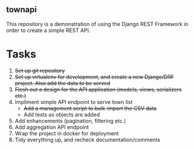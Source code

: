 townapi
-------

This repository is a demonstration of using the Django REST Framework in order to create a simple REST API.

Tasks
=====

  1. ~~Set up git repository~~
  2. ~~Set up virtualenv for development, and create a new Django/DRF project. Also add the data to be served~~
  3. ~~Flesh out a design for the API application (models, views, serializers etc.)~~
  4. Impliment simple API endpoint to serve town list
      - ~~Add a management script to bulk-import the CSV data~~
      - Add tests as objects are added
  5. Add enhancements (pagination, filtering etc.)
  6. Add aggregation API endpoint
  7. Wrap the project in docker for deployment
  8. Tidy everything up, and recheck documentation/comments
